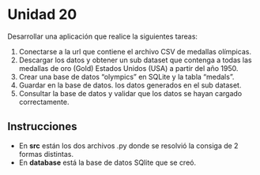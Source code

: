 # Unidad 20
Desarrollar una aplicación que realice la siguientes tareas:

1. Conectarse a la url que contiene el archivo CSV de medallas
olímpicas.
2. Descargar los datos y obtener un sub dataset que contenga a
todas las medallas de oro (Gold) Estados Unidos (USA) a partir del
año 1950.
3. Crear una base de datos “olympics” en SQLite y la tabla “medals”.
4. Guardar en la base de datos. los datos generados en el sub
dataset.
5. Consultar la base de datos y validar que los datos se hayan
cargado correctamente.

## Instrucciones
* En **src** están los dos archivos .py donde se resolvió la consiga de
2 formas distintas.
* En **database** está la base de datos SQlite que se creó. 
